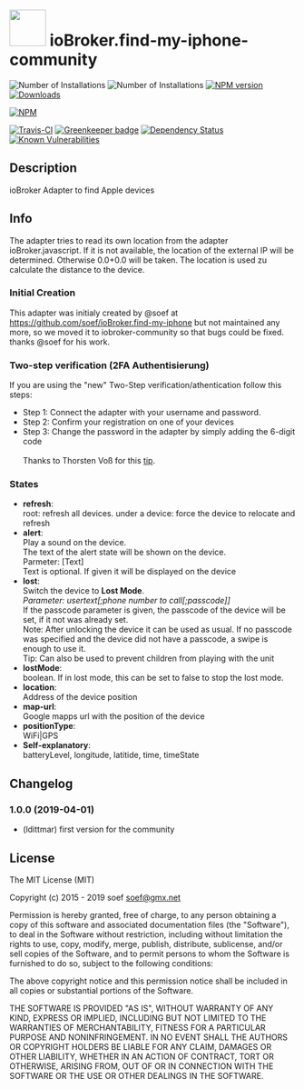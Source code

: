 <h1>
  <img src="https://github.com/iobroker-community-adapters/ioBroker.find-my-iphone-community/blob/master/admin/find-my-iphone-community.png" width="64"/>
  ioBroker.find-my-iphone-community
</h1>

![Number of Installations](http://iobroker.live/badges/find-my-iphone-community-installed.svg) 
![Number of Installations](http://iobroker.live/badges/find-my-iphone-community-stable.svg)
[![NPM version](http://img.shields.io/npm/v/iobroker.find-my-iphone-community.svg)](https://www.npmjs.com/package/iobroker.find-my-iphone-community)
[![Downloads](https://img.shields.io/npm/dm/iobroker.find-my-iphone-community.svg)](https://www.npmjs.com/package/iobroker.find-my-iphone-community)

[![NPM](https://nodei.co/npm/iobroker.find-my-iphone-community.png?downloads=true)](https://nodei.co/npm/iobroker.find-my-iphone-community/)

[![Travis-CI](http://img.shields.io/travis/iobroker-community-adapters/ioBroker.find-my-iphone-community/master.svg)](https://travis-ci.org/iobroker-community-adapters/ioBroker.find-my-iphone-community)
[![Greenkeeper badge](https://badges.greenkeeper.io/iobroker-community-adapters/ioBroker.find-my-iphone-community.svg)](https://greenkeeper.io/)
[![Dependency Status](https://img.shields.io/david/iobroker-community-adapters/iobroker.find-my-iphone-community.svg)](https://david-dm.org/iobroker-community-adapters/iobroker.find-my-iphone-community)
[![Known Vulnerabilities](https://snyk.io/test/github/iobroker-community-adapters/ioBroker.find-my-iphone-community/badge.svg)](https://snyk.io/test/github/iobroker-community-adapters/ioBroker.find-my-iphone-community)

## Description

ioBroker Adapter to find Apple devices

## Info

The adapter tries to read its own location from the adapter ioBroker.javascript. If it is not available, the location of the external IP will be determined. Otherwise 0.0+0.0 will be taken. The location is used zu calculate the distance to the device.

### Initial Creation
This adapter was initialy created by @soef at https://github.com/soef/ioBroker.find-my-iphone but not maintained any more, so we moved it to iobroker-community so that bugs could be fixed. thanks @soef for his work.

### Two-step verification (2FA Authentisierung)
If you are using the "new" Two-Step verification/athentication follow this steps:
- Step 1: Connect the adapter with your username and password.
- Step 2: Confirm your registration on one of your devices
- Step 3: Change the password in the adapter by simply adding the 6-digit code
<br><br>
Thanks to Thorsten Voß for this [tip](https://github.com/soef/ioBroker.find-my-iphone/issues/3#issuecomment-289200613).

### States
- **refresh**:<br>
  root: refresh all devices.
  under a device: force the device to relocate and refresh
- **alert**:<br>
  Play a sound on the device.<br> The text of the alert state will be shown on the device.<br>
  Parmeter: [Text]<br>
  Text is optional. If given it will be displayed on the device
- **lost**:<br>
  Switch the device to **Lost Mode**.<br>
  *Parameter: usertext[;phone number to call[;passcode]]*<br>
  If the passcode parameter is given, the passcode of the device will be set, if it not was already set.<br>
  Note: After unlocking the device it can be used as usual. If no passcode was specified and the device did not have a passcode, a swipe is enough to use it.<br>
  Tip: Can also be used to prevent children from playing with the unit
- **lostMode**:<br>
  boolean. If in lost mode, this can be set to false to stop the lost mode.
- **location**:<br>
  Address of the device position
- **map-url**:<br>
  Google mapps url with the position of the device
- **positionType**:<br>
  WiFi|GPS 
- **Self-explanatory**:<br>
  batteryLevel, longitude, latitide, time, timeState 

## Changelog

### 1.0.0 (2019-04-01)
* (ldittmar) first version for the community

## License
The MIT License (MIT)

Copyright (c) 2015 - 2019 soef <soef@gmx.net>

Permission is hereby granted, free of charge, to any person obtaining a copy
of this software and associated documentation files (the "Software"), to deal
in the Software without restriction, including without limitation the rights
to use, copy, modify, merge, publish, distribute, sublicense, and/or sell
copies of the Software, and to permit persons to whom the Software is
furnished to do so, subject to the following conditions:

The above copyright notice and this permission notice shall be included in
all copies or substantial portions of the Software.

THE SOFTWARE IS PROVIDED "AS IS", WITHOUT WARRANTY OF ANY KIND, EXPRESS OR
IMPLIED, INCLUDING BUT NOT LIMITED TO THE WARRANTIES OF MERCHANTABILITY,
FITNESS FOR A PARTICULAR PURPOSE AND NONINFRINGEMENT. IN NO EVENT SHALL THE
AUTHORS OR COPYRIGHT HOLDERS BE LIABLE FOR ANY CLAIM, DAMAGES OR OTHER
LIABILITY, WHETHER IN AN ACTION OF CONTRACT, TORT OR OTHERWISE, ARISING FROM,
OUT OF OR IN CONNECTION WITH THE SOFTWARE OR THE USE OR OTHER DEALINGS IN
THE SOFTWARE.
